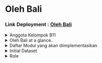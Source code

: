 # Oleh Bali

### Link Deployment : [Oleh Bali](http://ezar-akhdan-olehbali.pbp.cs.ui.ac.id/ 'Oleh Bali Website')

<details>
<summary>Anggota Kelompok B11</summary>

- Yemima Clara Nainggolan (2306245825)
- Nabilah Devina Mu'min (2306245876)
- Rogerio Geraldo Wibhowo (2306245623)
- Ezar Akhdan Shada Surahman (2306165894)
- Alya Rasheeda Yuvana (2306165641)
</details>

<details>
<summary>Oleh Bali at a glance..</summary>
</details>

<details>
<summary>Daftar Modul yang akan diimplementasikan</summary>
</details>

<details>
<summary>Initial Dataset</summary>
</details>

<details>
<summary>Role</summary>
</details>